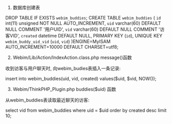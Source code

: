 1. 数据库创建表

DROP TABLE IF EXISTS `webim_buddies`;
CREATE TABLE `webim_buddies` (
      `id` int(11) unsigned NOT NULL AUTO_INCREMENT,
      `uid` varchar(60) DEFAULT NULL COMMENT '用户UID',
      `vid` varchar(60) DEFAULT NULL COMMENT '访客VID',
      `created` datetime DEFAULT NULL,
      PRIMARY KEY (`id`),
      UNIQUE KEY `webim_buddy_uid_vid` (`uid`, `vid`)
)ENGINE=MyISAM AUTO_INCREMENT=10000 DEFAULT CHARSET=utf8;


2. Webim/Lib/Action/IndexAction.class.php message()函数

收到访客与用户聊天时, 向webim_budies表插入一条记录:

insert into webim_buddies(uid, vid, created) values($uid, $vid, NOW());

3. Webim/ThinkPHP_Plugin.php buddies($uid) 函数

从webim_buddies表读取最近聊天的访客:

select vid from webim_buddies where uid = $uid order by created desc limit 10;
